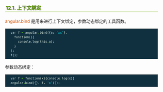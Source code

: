 <h2 style=" border-bottom: 1px solid #69ab01; color: #5e9802; padding: 2px; text-shadow: 1px 1px 1px gray; margin: 20px auto; font-size: medium;">12.1. 上下文绑定</h2>

<p style="margin: 15px 0;">
<i style=" color: #d75100; font-style: normal; ">angular.bind</i> 是用来进行上下文绑定，参数动态绑定的工具函数。
</p>

<div class="highlight" style="background: #103040"><pre style=" white-space: pre-wrap; word-wrap: break-word; border: 1px solid #888; font-size: small; line-height: 1.5em; padding: 5px;; color: #e0eee0; background: #103040;">  <span style="color: #e0eee0">var</span> <span style="color: #e0eee0">f</span> <span style="color: #7fff00">=</span> <span style="color: #e0eee0">angular</span><span style="color: #7fff00">.</span><span style="color: #e0eee0">bind</span>({<span style="color: #e0eee0">a:</span> <span style="color: #00e5ee">&#39;xx&#39;</span>},
    <span style="color: #e0eee0">function</span>(){
      <span style="color: #e0eee0">console</span><span style="color: #7fff00">.</span><span style="color: #e0eee0">log</span>(<span style="color: #e0eee0">this</span><span style="color: #7fff00">.</span><span style="color: #e0eee0">a</span>);
    }
  );
  <span style="color: #e0eee0">f</span>();
</pre></div>


<p style="margin: 15px 0;">
参数动态绑定：
</p>

<div class="highlight" style="background: #103040"><pre style=" white-space: pre-wrap; word-wrap: break-word; border: 1px solid #888; font-size: small; line-height: 1.5em; padding: 5px;; color: #e0eee0; background: #103040;">  <span style="color: #e0eee0">var</span> <span style="color: #e0eee0">f</span> <span style="color: #7fff00">=</span> <span style="color: #e0eee0">function</span>(<span style="color: #e0eee0">x</span>){<span style="color: #e0eee0">console</span><span style="color: #7fff00">.</span><span style="color: #e0eee0">log</span>(<span style="color: #e0eee0">x</span>)}
  <span style="color: #e0eee0">angular</span><span style="color: #7fff00">.</span><span style="color: #e0eee0">bind</span>({}, <span style="color: #e0eee0">f</span>, <span style="color: #00e5ee">&#39;x&#39;</span>)();
</pre></div>